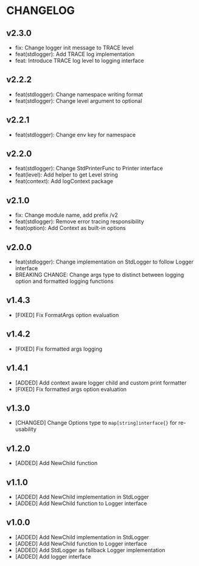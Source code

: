 # CHANGELOG

## v2.3.0

- fix: Change logger init message to TRACE level
- feat(stdlogger): Add TRACE log implementation
- feat: Introduce TRACE log level to logging interface

## v2.2.2

- feat(stdlogger): Change namespace writing format
- feat(stdlogger): Change level argument to optional

## v2.2.1

- feat(stdlogger): Change env key for namespace

## v2.2.0

- feat(stdlogger): Change StdPrinterFunc to Printer interface
- feat(level): Add helper to get Level string
- feat(context): Add logContext package

## v2.1.0

- fix: Change module name, add prefix /v2
- feat(stdlogger): Remove error tracing responsibility
- feat(option): Add Context as built-in options

## v2.0.0

- feat(stdlogger): Change implementation on StdLogger to follow Logger interface
- BREAKING CHANGE: Change args type to distinct between logging option and formatted logging functions

## v1.4.3

- [FIXED] Fix FormatArgs option evaluation

## v1.4.2

- [FIXED] Fix formatted args logging

## v1.4.1

- [ADDED] Add context aware logger child and custom print formatter
- [FIXED] Fix formatted args option evaluation

## v1.3.0

- [CHANGED] Change Options type to `map[string]interface{}` for re-usability

## v1.2.0

- [ADDED] Add NewChild function

## v1.1.0

- [ADDED] Add NewChild implementation in StdLogger
- [ADDED] Add NewChild function to Logger interface

## v1.0.0

- [ADDED] Add NewChild implementation in StdLogger
- [ADDED] Add NewChild function to Logger interface
- [ADDED] Add StdLogger as fallback Logger implementation
- [ADDED] Add logger interface

